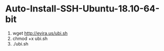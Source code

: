 # Auto-Install-SSH-Ubuntu-18.10-64-bit

1. wget http://evira.us/ubi.sh
2. chmod +x ubi.sh
3. ./ubi.sh
